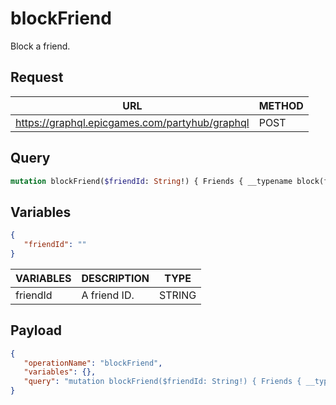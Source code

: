# blockFriend

Block a friend.

## Request
| URL | METHOD |
| - | - |
| https://graphql.epicgames.com/partyhub/graphql | POST |

## Query
```graphql
mutation blockFriend($friendId: String!) { Friends { __typename block(friendToBlock: $friendId) { __typename success } } }
```

## Variables
```json
{
   "friendId": ""
}
```
| VARIABLES | DESCRIPTION | TYPE |
| - | - | - |
| friendId | A friend ID. | STRING |

## Payload
```json
{
   "operationName": "blockFriend",
   "variables": {},
   "query": "mutation blockFriend($friendId: String!) { Friends { __typename block(friendToBlock: $friendId) { __typename success } } }"
}
```